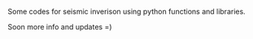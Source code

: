 Some codes for seismic inverison using python functions and libraries.

Soon more info and updates =)
